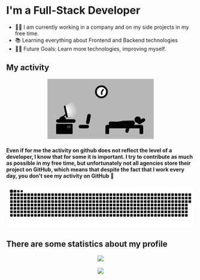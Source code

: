 <h1>I'm a Full-Stack Developer</h1>

<p>
<ul>
	<li>👨‍💻 I am currently working in a company and on my side projects in my free time.</li>
	<li>📚 Learning everything about Frontend and Backend technologies</li>
	<li>💪🏼 Future Goals: Learn more technologies, improving myself.</li>
</ul>
</p>

<h2> My activity </h2>

<p align="center">
<img alt="GIF" height="160px" src="assets/img/dev-activity.gif" />
</p>

<h4> Even if for me the activity on github does not reflect the level of a developer, I know that for some it is important. I try to contribute as much as possible in my free time, but unfortunately not all agencies store their project on GitHub, which means that despite the fact that I work every day, you don't see my activity on GitHub 👀</h4>

<p align="center">
  <picture>
    <source media="(prefers-color-scheme: dark)" srcset="https://raw.githubusercontent.com/sovetski/sovetski/snake-output/github-contribution-grid-snake-dark.svg"/>
    <source media="(prefers-color-scheme: light)" srcset="https://raw.githubusercontent.com/sovetski/sovetski/snake-output/github-contribution-grid-snake.svg"/>
    <img alt="github contribution grid snake animation" src="https://raw.githubusercontent.com/sovetski/sovetski/snake-output/github-contribution-grid-snake.svg"/>
  </picture>
</p>

<h2> There are some statistics about my profile </h2>

<p align="center">
	<picture>
		<source
		  srcset="https://github-readme-stats-wine-five-23.vercel.app/api?username=sovetski&count_private=true&show_icons=true&hide_title=true&theme=dark"
		  media="(prefers-color-scheme: dark)"
		/>
		<source
		  srcset="https://github-readme-stats-wine-five-23.vercel.app/api?username=sovetski&count_private=true&show_icons=true&hide_title=true&theme=default"
		  media="(prefers-color-scheme: light), (prefers-color-scheme: no-preference)"
		/>
		<img src="https://github-readme-stats-wine-five-23.vercel.app/api?username=sovetski&count_private=true&show_icons=true&hide_title=true" />
	</picture>
</p>

<p align="center">
	<picture>
		<img src="https://github-readme-stats-wine-five-23.vercel.app/api/top-langs/?username=sovetski&layout=donut" />
	</picture>
</p>

